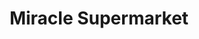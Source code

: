 ---
title: "Miracle Supermarket"
url: /zetland/miracle-supermarket-botany-road/
shop: supermarket
---